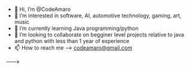 - 👋 Hi, I’m @CodeAmaro
- 👀 I’m interested in software, AI, automotive technology, gaming, art, music
- 🌱 I’m currently learning Java programming/python
- 💞️ I’m looking to collaborate on begginer level projects relative to java and python with less than 1 year of experience
- 📫 How to reach me --> codeamaro@gmail.com


--->
